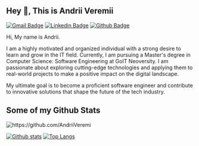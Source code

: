 
## Hey 👋, This is Andrii Veremii
[![Gmail Badge](https://img.shields.io/badge/-dashuk10@gmail.com-c14438?style=flat&logo=Gmail&logoColor=white&link=mailto:dashuk10@gmail.com)](mailto:dashuk10@gmail.com) 
[![Linkedin Badge](https://img.shields.io/badge/-https://www.linkedin.com/in/andriiveremii/-0072b1?style=flat&logo=Linkedin&logoColor=white&link=https://www.linkedin.com/in/https://www.linkedin.com/in/andriiveremii//)](https://www.linkedin.com/in/https://www.linkedin.com/in/andriiveremii//) [![Github Badge](https://img.shields.io/badge/-https://github.com/AndriiVeremi-grey?style=flat&logo=github&logoColor=white&link=https://github.com/https://github.com/AndriiVeremi/)](https://www.github.com/https://github.com/AndriiVeremi/) <p align='left'>Hi,
My name is Andrii.

I am a highly motivated and organized individual with a strong desire to learn and grow in the IT field. Currently, I am pursuing a Master's degree in Computer Science: Software Engineering at GoIT Neoversity. I am passionate about exploring cutting-edge technologies and applying them to real-world projects to make a positive impact on the digital landscape.

My ultimate goal is to become a proficient software engineer and contribute to innovative solutions that shape the future of the tech industry.</p>
## Some of my Github Stats
<p align=left> <img src=https://komarev.com/ghpvc/?username=https://github.com/AndriiVeremi alt=https://github.com/AndriiVeremi /> </p>

[![Github stats](https://github-readme-stats.vercel.app/api?username=https://github.com/AndriiVeremi&show_icons=true&include_all_commits=true)](https://github.com/https://github.com/AndriiVeremi/github-readme-stats)
[![Top Langs](https://github-readme-stats.vercel.app/api/top-langs/?username=https://github.com/AndriiVeremi&layout=compact)](https://github.com/https://github.com/AndriiVeremi/github-readme-stats)

